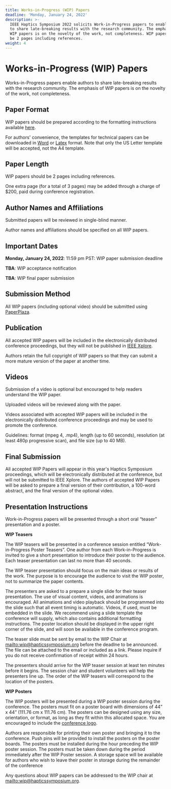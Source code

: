 ```yaml
---
title: Works-in-Progress (WIP) Papers
deadline: 'Monday, January 24, 2022'
description: >-
  IEEE Haptics Symposium 2022 solicits Work-in-Progress papers to enable authors
  to share late-breaking results with the research community. The emphasis of
  WIP papers is on the novelty of the work, not completeness. WIP papers should
  be 2 pages including references.
weight: 4
---
```

# **Works-in-Progress (WIP) Papers**

Works-in-Progress papers enable authors to share late-breaking results with the research community. The emphasis of WIP papers is on the novelty of the work, not completeness.

## Paper Format

WIP papers should be prepared according to the formatting instructions available [here](http://ras.papercept.net/conferences/support/support.php).

For authors' convenience, the templates for technical papers can be downloaded in [Word](http://ras.papercept.net/conferences/support/word.php) or [Latex](http://ras.papercept.net/conferences/support/tex.php) format. Note that only the US Letter template will be accepted, not the A4 template.

## Paper Length

WIP papers should be 2 pages including references.

One extra page (for a total of 3 pages) may be added through a charge of $200, paid during conference registration.

## Author Names and Affiliations

Submitted papers will be reviewed in single-blind manner.

Author names and affiliations should be specified on all WIP papers.

## Important Dates

**Monday, January 24, 2022**: 11:59 pm PST: WIP paper submission deadline

**TBA**: WIP acceptance notification

**TBA**: WIP final paper submission

## Submission Method

All WIP papers (including optional video) should be submitted using [PaperPlaza](https://ras.papercept.net/conferences/scripts/start.pl).  

## Publication

All accepted WIP papers will be included in the electronically distributed conference proceedings, but they will not be published in [IEEE Xplore](https://ieeexplore.ieee.org/Xplore/home.jsp).

Authors retain the full copyright of WIP papers so that they can submit a more mature version of the paper at another time.

## Videos

Submission of a video is optional but encouraged to help readers understand the WIP paper.

Uploaded videos will be reviewed along with the paper.

Videos associated with accepted WIP papers will be included in the electronically distributed conference proceedings and may be used to promote the conference.

Guidelines: format (mpeg 4, .mp4), length (up to 60 seconds), resolution (at least 480p progressive scan), and file size (up to 40 MB).

## Final Submission

All accepted WIP Papers will appear in this year's Haptics Symposium proceedings, which will be electronically distributed at the conference, but will not be submitted to IEEE Xplore. The authors of accepted WIP Papers will be asked to prepare a final version of their contribution, a 100-word abstract,  and the final version of the optional video.

## Presentation Instructions

Work-in-Progress papers will be presented through a short oral “teaser” presentation and a poster.

**WIP Teasers**

The WIP teasers will be presented in a conference session entitled “Work-in-Progress Poster Teasers”. One author from each Work-in-Progress is invited to give a short presentation to introduce their poster to the audience. Each teaser presentation can last no more than 40 seconds.

The WIP teaser presentation should focus on the main ideas or results of the work. The purpose is to encourage the audience to visit the WIP poster, not to summarize the paper contents.

The presenters are asked to a prepare a single slide for their teaser presentation. The use of visual content, videos, and animations is encouraged. All animations and video playback should be programmed into the slide such that all event timing is automatic. Videos, if used, must be embedded in the slide. We recommend using a slide template the conference will supply, which also contains additional formatting instructions. The poster location should be displayed in the upper right corner of the slide, and will soon be available in the conference program.

The teaser slide must be sent by email to the WIP Chair at <mailto:wip@hapticssymposium.org> before the deadlne to be announced. The file can be attached to the email or included as a link. Please inquire if you do not receive confirmation of receipt within 24 hours.

The presenters should arrive for the WIP teaser session at least ten minutes before it begins. The session chair and student volunteers will help the presenters line up. The order of the WIP teasers will correspond to the location of the posters.

**WIP Posters**

The WIP posters will be presented during a WIP poster session during the conference. The posters must fit on a poster board with dimensions of 44” x 44” (111.76 cm x 111.76 cm). The posters can be designed using any size, orientation, or format, as long as they fit within this allocated space. You are encouraged to include the [conference logo](https://drive.google.com/file/d/1cy713kmBjW3uK2710KcFry7e3SNQPFQW/view?usp=sharing).

Authors are responsible for printing their own poster and bringing it to the conference. Push pins will be provided to install the posters on the poster boards. The posters must be installed during the hour preceding the WIP poster session. The posters must be taken down during the period immediately after the WIP Poster session. A storage space will be available for authors who wish to leave their poster in storage during the remainder of the conference

Any questions about WIP papers can be addressed to the WIP chair at <mailto:wip@hapticssymposium.org>.
